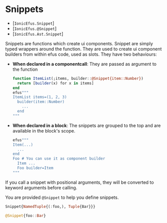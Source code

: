# Snippets

- [`IonicEfus.Snippet`]
- [`IonicEfus.@Snippet`]
- [`IonicEfus.Ast.Snippet`]


Snippets are functions which create ui
components. Snippet are simply
typed wrappers around the function.
They are used to create ui component
builders from within efus code,
used as slots. They have two behaviours:

- **When declared in a componentcall**:
  They are passed as argument to the function

  ```julia
  function ItemList(;items, builder::@Snippet{item::Number})
    return [builder(x) for x in items]
  end
  efus"""
  ItemList items=(1, 2, 3)
    builder(item::Number)
      ...
    end
  """
  ```
- **When declared in a block**:
  The snippets are grouped to the top and
  are available in the block's scope.

  ```julia
  efus"""
  Item(...)
    ...
  end
  Foo # You can use it as component builder
    Item ...
    Foo builder=Item
  """

If you call a snippet with positional arguments, they
will be converted to keyword arguments before calling.

You are provided `@Snippet` to help you define snippets.

```julia
Snippet{NamedTuple{(:foo,), Tuple{Bar}}}

@Snippet{foo::Bar}
```
